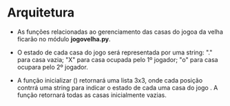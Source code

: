 # Arquitetura 

* As funções relacionadas ao gerenciamento das casas do jogoa da velha ficarão no módulo **jogovelha.py**.

* O estado de cada casa do jogo será representada por uma string: "." para casa vazia; "X" para casa ocupada pelo 1º jogador; "o" para casa ocupara pelo 2º jogador.

* A função inicializar () retornará uma lista 3x3, onde cada posição contrrá uma string para indicar o estado de cada uma casa do jogo . A função retornará todas as casas inicialmente vazias.
